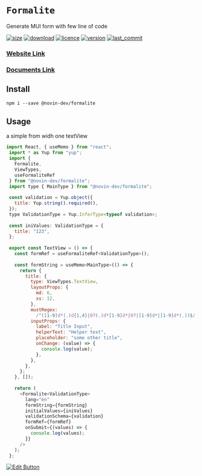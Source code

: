# `Formalite`

Generate MUI form with few line of code

[![size](https://img.shields.io/bundlephobia/min/@novin-dev/formalite)](https://bundlephobia.com/package/@novin-dev/formalite)
[![download](https://img.shields.io/npm/dw/@novin-dev/formalite)](https://www.npmjs.com/package/@novin-dev/formalite)
[![licence](https://img.shields.io/npm/l/@novin-dev/formalite)](https://www.npmjs.com/package/@novin-dev/formalite)
[![version](https://img.shields.io/npm/v/@novin-dev/formalite)](https://www.npmjs.com/package/@novin-dev/formalite)
[![last_commit](https://img.shields.io/github/last-commit/novin-develop/formalite)](https://github.com/novin-develop/formalite)

### [Website Link](https://formalite.novin.dev/)

### [Documents Link](https://formalite-docs.novin.dev/)

## Install

```
npm i --save @novin-dev/formalite
```

## Usage
a simple from widh one textView
```js
import React, { useMemo } from "react";
 import * as Yup from "yup";
 import {
   Formalite,
   ViewTypes,
   useFormaliteRef
 } from "@novin-dev/formalite";
 import type { MainType } from "@novin-dev/formalite";
 
 const validation = Yup.object({
   title: Yup.string().required(),
 });
 type ValidationType = Yup.InferType<typeof validation>;
 
 const iniValues: ValidationType = {
   title: "123",
 };
 
 export const TextView = () => {
   const formRef = useFormaliteRef<ValidationType>();
 
   const formString = useMemo<MainType>(() => {
     return {
       title: {
         type: ViewTypes.TextView,
         layoutProps: {
           md: 6,
           xs: 12,
         },
         mustRegex:
           /^([1-9]d*(.)d{1,4}|0?(.)d*[1-9]d*|0?|[1-9]d*|[1-9]d*(.))$/,
         inputProps: {
           label: "Title Input",
           helperText: "Helper text",
           placeholder: "some other title",
           onChange: (value) => {
             console.log(value);
           },
         },
       },
     };
   }, []);
 
   return (
     <Formalite<ValidationType>
       lang="en"
       formString={formString}
       initialValues={iniValues}
       validationSchema={validation}
       formRef={formRef}
       onSubmit={(values) => {
         console.log(values);
       }}
     />
   );
 };
```
[![Edit Button](https://codesandbox.io/static/img/play-codesandbox.svg)](https://codesandbox.io/s/formalite-simple-3y170m?file=/src/App.tsx)

